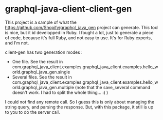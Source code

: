 # graphql-java-client-client-gen

This project is a sample of what the https://github.com/Shopify/graphql_java_gen project can generate. This tool is nice, but it id developped in Ruby. 
I fought a lot, just to generate a piece of code, because it's full Ruby, and not easy to use. It's for Ruby experts, and I'm not.

client-gen has two generation modes :
- One file. See the result in com.graphql_java_client.examples.graphql_java_client.examples.hello_world.graphql_java_gen.single
- Several files. See the result in com.graphql_java_client.examples.graphql_java_client.examples.hello_world.graphql_java_gen.multiple
(note that the save_several command doesn't work. I had to split the whole thing... :( )  

I could not find any remote call. So I guess this is only about managing the string query, and parsing the response. But, with this package,
it still is up to you to do the server call.